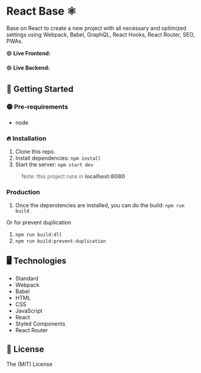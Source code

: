 # React Base ⚛️

Base on React to create a new project with all necessary and optimized settings using Webpack, Babel, GraphQL, React Hooks, React Router, SEO, PWAs.

🟢 **Live Frontend:**

🟢 **Live Backend:**

## 🚀 Getting Started

### 🟡 Pre-requirements

-   node

### 🔥 Installation

1. Clone this repo.
2. Install dependencies: `npm install`
3. Start the server: `npm start dev`

> Note: this project runs in **localhost:8080**

### Production

1. Once the dependencies are installed, you can do the build: `npm run build`

Or for prevent duplication

1. `npm run build:dll`
2. `npm run build:prevent-duplication`

## 🖥️ Technologies

-   Standard
-   Webpack
-   Babel
-   HTML
-   CSS
-   JavaScript
-   React
-   Styled Components
-   React Router

## 📘 License

The (MIT) License
